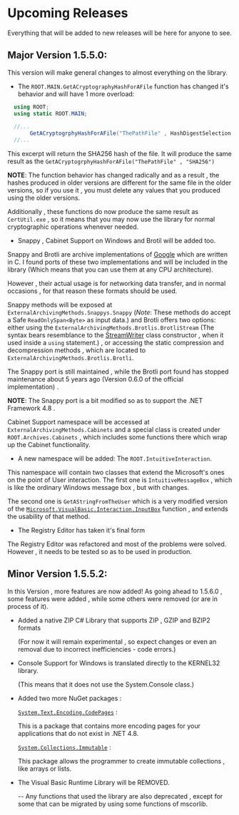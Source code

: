 # Upcoming Releases
Everything that will be added to new releases will be here for anyone to see.

## Major Version 1.5.5.0:
This version will make general changes to almost everything on the library.
- The `ROOT.MAIN.GetACryptographyHashForAFile` function has changed it's behavior and will have 1 more overload:
```C#
  using ROOT;
  using static ROOT.MAIN;
  
  //...
       GetACryptogrphyHashForAFile("ThePathFile" , HashDigestSelection.SHA256);
  //...
```
This excerpt will return the SHA256 hash of the file. It will produce the same result as the `GetACryptogrphyHashForAFile("ThePathFile" , "SHA256")`

__NOTE__: The function behavior has changed radically and as a result , the hashes produced in older versions are different for the same file
in the older versions, so if you use it , you must delete any values that you produced using the older versions.

Additionally , these functions do now produce the same result as `CertUtil.exe` , so it means that you may now use the library for normal 
cryptographic operations whenever needed.

- Snappy , Cabinet Support on Windows and Brotil will be added too.

Snappy and Brotli are archive implementations of [Google](http://github.com/google) 
which are written in C. I found ports of these two implementations and will be included
in the library (Which means that you can use them at any CPU architecture).

However , their actual usage is for networking data transfer, and in normal occasions , for that reason
these formats should be used.

Snappy methods will be exposed at `ExternalArchivingMethods.Snappys.Snappy` (_Note_: These methods do accept a Safe
`ReadOnlySpan<Byte>` as input data.) and Brotli offers two options: 
either using the `ExternalArchivingMethods.Brotlis.BrotliStream` (The syntax bears resemblance to 
the [StreamWriter](http://learn.microsoft.com/en-us/dotnet/api/system.io.streamwriter?view=netframework-4.8)
class constructor , when it used inside a `using` statement.) , or accessing the static compression and
decompression methods , which are located to `ExternalArchivingMethods.Brotlis.Brotli`.

The Snappy port is still maintained , while the Brotli port found has stopped maintenance about 5 years ago (Version 0.6.0 of the official implementation) .

__NOTE__: The Snappy port is a bit modified so as to support the .NET Framework 4.8 .

Cabinet Support namespace will be accessed at `ExternalArchivingMethods.Cabinets` and a special class is created under
`ROOT.Archives.Cabinets` , which includes some functions there which wrap up the Cabinet functionality.

- A new namespace will be added: The `ROOT.IntuitiveInteraction`.

This namespace will contain two classes that extend the Microsoft's ones on the point of User interaction.
The first one is `IntuitiveMessageBox` , which is like the ordinary Windows message box , 
but with changes.

The second one is `GetAStringFromTheUser` which is a very modified version of the
[`Microsoft.VisualBasic.Interaction.InputBox`](
http://learn.microsoft.com/en-us/dotnet/api/microsoft.visualbasic.interaction.inputbox?view=netframework-4.8
) function , and extends the usability of that method.

- The Registry Editor has taken it's final form

The Registry Editor was refactored and most of the problems were solved.
However , it needs to be tested so as to be used in production.

## Minor Version 1.5.5.2:

 In this Version , more features are now added! As going ahead to 1.5.6.0 , 
 some features were added , while some others were removed (or are in process of it).
 
 - Added a native ZIP C# Library that supports ZIP , GZIP and BZIP2 formats
   
   (For now it will remain experimental , so expect changes or even an removal 
   due to incorrect inefficiencies - code errors.)

 - Console Support for Windows is translated directly to the KERNEL32 library.
   
   (This means that it does not use the System.Console class.)
   
 - Added two more NuGet packages : 
   
   [`System.Text.Encoding.CodePages`](http://learn.microsoft.com/en-us/dotnet/api/system.text.codepagesencodingprovider?view=net-7.0) :
    
   This is a package that contains more encoding pages for your applications that do not exist in .NET 4.8.
   
    [`System.Collections.Immutable`](http://learn.microsoft.com/en-us/dotnet/api/system.collections.immutable?view=net-7.0) : 
    
    This package allows the programmer to create immutable collections , like arrays or lists.

  - The Visual Basic Runtime Library will be REMOVED.
   
    -- Any functions that used the library are also deprecated , except for some that can be migrated
    by using some functions of mscorlib.
